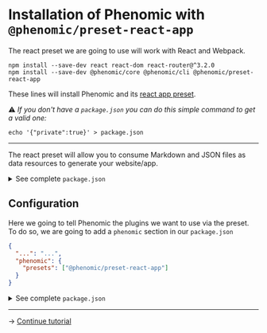 # Installation of Phenomic with `@phenomic/preset-react-app`

The react preset we are going to use will work with React and Webpack.

```console
npm install --save-dev react react-dom react-router@^3.2.0
npm install --save-dev @phenomic/core @phenomic/cli @phenomic/preset-react-app
```

These lines will install Phenomic and its [react app
preset](https://github.com/phenomic/phenomic/tree/master/packages/preset-react-app).

⚠️ _If you don't have a `package.json` you can do this simple command to get a
valid one:_

```console
echo '{"private":true}' > package.json
```

- - -

The react preset will allow you to consume Markdown and JSON files as data
resources to generate your website/app.

<details>
<summary>See complete <code>package.json</code></summary>
(versions might be more recent)

```json
{
  "private": true,
  "devDependencies": {
    "@phenomic/core": "^1.0.0-alpha.1",
    "@phenomic/cli": "^1.0.0-alpha.1",
    "@phenomic/preset-react-app": "^1.0.0-alpha.1",
    "react": "^16.0.0",
    "react-dom": "^16.0.0",
    "react-router": "^3.2.0"
  }
}
```

</details>

## Configuration

Here we going to tell Phenomic the plugins we want to use via the preset. To do
so, we are going to add a `phenomic` section in our `package.json`

```json
{
  "...": "...",
  "phenomic": {
    "presets": ["@phenomic/preset-react-app"]
  }
}
```

<details>
<summary>See complete <code>package.json</code></summary>

```json
{
  "private": true,
  "devDependencies": {
    "@phenomic/core": "^1.0.0-alpha.1",
    "@phenomic/cli": "^1.0.0-alpha.1",
    "@phenomic/preset-react-app": "^1.0.0-alpha.1",
    "react": "^16.0.0",
    "react-dom": "^16.0.0",
    "react-router": "^3.2.0"
  },
  "phenomic": {
    "presets": ["@phenomic/preset-react-app"]
  }
}
```

</details>

- - -

→ [Continue tutorial](2.md)
